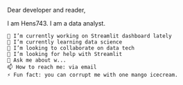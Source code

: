 Dear developer and reader,

I am Hens743. I am a data analyst.

    🔭 I’m currently working on Streamlit dashboard lately
    🌱 I’m currently learning data science
    👯 I’m looking to collaborate on data tech
    🤔 I’m looking for help with Streamlit
    💬 Ask me about w...
    📫 How to reach me: via email
    ⚡ Fun fact: you can corrupt me with one mango icecream.


<!---
Hens743/Hens743 is a ✨ special ✨ repository because its `README.md` (this file) appears on your GitHub profile.
You can click the Preview link to take a look at your changes.
--->
